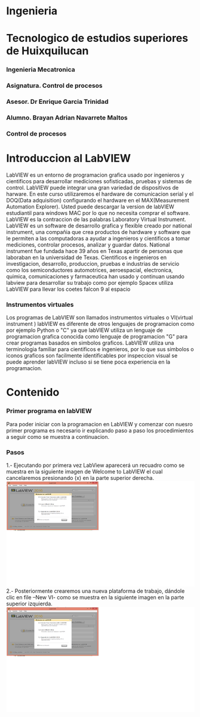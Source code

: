 # Ingenieria
# Tecnologico de estudios superiores de Huixquilucan 
### Ingenieria Mecatronica 
### Asignatura. Control de procesos 
### Asesor. Dr Enrique Garcia Trinidad 
### Alumno. Brayan Adrian Navarrete Maltos

### Control de procesos 
# Introduccion al LabVIEW 
LabVIEW es un entorno de programacion grafica usado por ingenieros y cientificos para desarrollar mediciones sofisticadas, pruebas y sistemas de control. LabVIEW puede integrar una gran variedad de dispositivos de harware. En este curso utilizaremos el hardware de comunicacion serial y el DOQ(Data adquisition) configurando el hardware en el MAX(Measurement Automation Explorer).
Usted puede descargar la version de labVIEW estudiantil para windows MAC por lo que no necesita comprar el software.
LabVIEW es la contraccion de las palabras Laboratory Virtual Instrument.
LabVIEW es un software de desarrollo grafica y flexible creado por national instrument, una compañia que crea productos de hardware y software que le permiten a las computadoras a ayudar a ingenieros y cientificos a tomar mediciones, controlar procesos, analizar y guardar datos.
National instrument fue fundada hace 39 años en Texas apartir de personas que laboraban en la universidad de Texas.
Cientificos e ingenieros en investigacion, desarrollo, produccion, pruebas e industrias de servicio como los semiconductores automotrices, aeroespacial, electronica, quimica, comunicaciones y farmaceutica han usado y continuan usando labview para desarrollar su trabajo como por ejemplo Spacex utiliza LabVIEW para llevar los coetes falcon 9 al espacio  
### Instrumentos virtuales 
Los programas de LabVIEW son llamados instrumentos virtuales o VI(virtual instrument ) labVIEW es diferente de otros lenguajes de programacion como por ejemplo Python o "C" ya que labVIEW utiliza un lenguaje de programacion grafica conocida como lenguaje de programacion "G" para crear programas basados en simbolos graficos. LabVIEW utiliza una terminologia familiar para cientificos e ingenieros, por lo que sus simbolos o iconos graficos son facilmente identificables por inspeccion visual se puede aprender labVIEW incluso si se tiene poca experiencia en la programacion.
# Contenido
### Primer programa en labVIEW
Para poder iniciar con la programacion en LabVIEW y comenzar con nuesro primer programa es necesario ir explicando paso a paso los procedimientos a seguir como se muestra a continuacion.
### Pasos
1.- Ejecutando por primera vez LabView aparecerá un recuadro como se muestra en la siguiente imagen de  Welcome to LabVIEW el cual cancelaremos presionando (x) en la parte superior derecha.
<img src="Imagen 1.png" />
2.- Posteriormente crearemos una nueva plataforma de trabajo, dándole clic en file –New VI- como se muestra en la siguiente imagen en la parte superior izquierda.
<img src="Imagen 1.png" />


